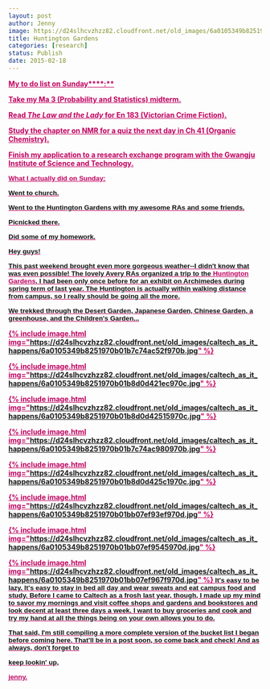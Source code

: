 ```yaml
---
layout: post
author: Jenny
image: https://d24slhcvzhzz82.cloudfront.net/old_images/6a0105349b8251970b01b8d0d36783970c-800wi.jpg
title: Huntington Gardens
categories: [research]
status: Publish
date: 2015-02-18
---
```



<strong style="color: #bf005f; text-decoration: underline;">My to do list on Sunday****:**

Take my Ma 3 (Probability and Statistics) midterm.

Read *The Law and the Lady* for En 183 (Victorian Crime Fiction).

Study the chapter on NMR for a quiz the next day in Ch 41 (Organic Chemistry).

Finish my application to a research exchange program with the Gwangju Institute of Science and Technology.

**<span style="color: #bf005f; font-family: arial, helvetica, sans-serif; font-size: 10pt; text-decoration: underline;">What I actually did on Sunday<span style="color: #bf005f; font-family: arial, helvetica, sans-serif; font-size: 10pt;">:**

<span style="color: #111111; font-family: arial, helvetica, sans-serif; font-size: 10pt;">Went to church.

<span style="color: #111111; font-family: arial, helvetica, sans-serif; font-size: 10pt;">Went to the Huntington Gardens with my awesome RAs and some friends.

<span style="color: #111111; font-family: arial, helvetica, sans-serif; font-size: 10pt;">Picnicked there.

<span style="color: #111111; font-family: arial, helvetica, sans-serif; font-size: 10pt;">Did some of my homework.



<span style="color: #111111; font-family: arial, helvetica, sans-serif; font-size: 10pt;">Hey guys!

<span style="color: #111111; font-family: arial, helvetica, sans-serif; font-size: 10pt;">This past weekend brought even more gorgeous weather--I didn't know that was even possible! The lovely Avery RAs organized a trip to the <a href="https://www.huntington.org/" style="color: #bf005f;" target="_blank">Huntington Gardens</a>. I had been only once before for an exhibit on Archimedes during spring term of last year. The Huntington is actually within walking distance from campus, so I really should be going all the more.

<span style="color: #111111; font-family: arial, helvetica, sans-serif; font-size: 10pt;">We trekked through the Desert Garden, Japanese Garden, Chinese Garden, a greenhouse, and the Children's Garden...


{% include image.html img="https://d24slhcvzhzz82.cloudfront.net/old_images/caltech_as_it_happens/6a0105349b8251970b01b7c74ac52f970b.jpg" %}


{% include image.html img="https://d24slhcvzhzz82.cloudfront.net/old_images/caltech_as_it_happens/6a0105349b8251970b01b8d0d421ec970c.jpg" %}


{% include image.html img="https://d24slhcvzhzz82.cloudfront.net/old_images/caltech_as_it_happens/6a0105349b8251970b01b8d0d42515970c.jpg" %}


{% include image.html img="https://d24slhcvzhzz82.cloudfront.net/old_images/caltech_as_it_happens/6a0105349b8251970b01b7c74ac980970b.jpg" %}


{% include image.html img="https://d24slhcvzhzz82.cloudfront.net/old_images/caltech_as_it_happens/6a0105349b8251970b01b8d0d425c1970c.jpg" %}


{% include image.html img="https://d24slhcvzhzz82.cloudfront.net/old_images/caltech_as_it_happens/6a0105349b8251970b01bb07ef93ef970d.jpg" %}


{% include image.html img="https://d24slhcvzhzz82.cloudfront.net/old_images/caltech_as_it_happens/6a0105349b8251970b01bb07ef9545970d.jpg" %}


{% include image.html img="https://d24slhcvzhzz82.cloudfront.net/old_images/caltech_as_it_happens/6a0105349b8251970b01bb07ef967f970d.jpg" %}
<span style="color: #111111; font-family: arial, helvetica, sans-serif; font-size: 10pt;">It's easy to be lazy. It's easy to stay in bed all day and wear sweats and eat campus food and study. Before I came to Caltech as a frosh last year, though, I made up my mind to savor my mornings and visit coffee shops and gardens and bookstores and look decent at least three days a week. I want to buy groceries and cook and try my hand at all the things being on your own allows you to do.

<span style="color: #111111; font-family: arial, helvetica, sans-serif; font-size: 10pt;">That said, I'm still compiling a more complete version of the bucket list I began before coming here. That'll be in a post soon, so come back and check! And as always, don't forget to

<span style="color: #111111; font-family: arial, helvetica, sans-serif; font-size: 10pt;">keep lookin' up,

<span style="color: #bf005f; font-family: arial, helvetica, sans-serif; font-size: 10pt;">jenny.



